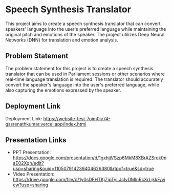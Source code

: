 <!DOCTYPE html>
<html>
<head>
	<meta charset="UTF-8">
	<title>Speech Synthesis Translator</title>
</head>
<body>
	<h1>Speech Synthesis Translator</h1>
	<p>This project aims to create a speech synthesis translator that can convert speakers' language into the user's preferred language while maintaining the original pitch and emotions of the speaker. The project utilizes Deep Neural Networks (DNN) for translation and emotion analysis.</p>
	<h2>Problem Statement</h2>
	<p>The problem statement for this project is to create a speech synthesis translator that can be used in Parliament sessions or other scenarios where real-time language translation is required. The translator should accurately convert the speaker's language into the user's preferred language, while also capturing the emotions expressed by the speaker.</p>
	<h2>Deployment Link</h2>
	<p>Deployment Link: <a href="https://website-test-7oim0iy74-gssrenathkumar.vercel.app/index.html">https://website-test-7oim0iy74-gssrenathkumar.vercel.app/index.html</a></p>
	<h2>Presentation Links</h2>
	<ul>
		<li>PPT Presentation: <a href="https://docs.google.com/presentation/d/1gxhjjVSzp6MkM8XBrAZSrok0naE02Xqh/edit?usp=sharing&ouid=110507914239404626380&rtpof=true&sd=true">https://docs.google.com/presentation/d/1gxhjjVSzp6MkM8XBrAZSrok0naE02Xqh/edit?usp=sharing&ouid=110507914239404626380&rtpof=true&sd=true</a></li>
		<li>Video Presentation: <a href="https://drive.google.com/file/d/1y0sDFHTKjZipTyLJcIvDMlnRcXrLjkkF/view?usp=sharing">https://drive.google.com/file/d/1y0sDFHTKjZipTyLJcIvDMlnRcXrLjkkF/view?usp=sharing</a></li>
	</ul>
</body>
</html>
